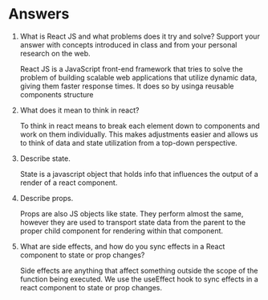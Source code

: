 
# Answers

1. What is React JS and what problems does it try and solve? Support your answer with concepts introduced in class and from your personal research on the web.

    React JS is a JavaScript front-end framework that tries to solve the problem of building scalable web applications that utilize dynamic data, giving them faster response times. It does so by usinga reusable components structure

1. What does it mean to think in react?

    To think in react means to break each element down to components and work on them individually. This makes adjustments easier and allows us to think of data and state utilization from a top-down perspective.

1. Describe state.

    State is a javascript object that holds info that influences the output of a render of a react component.

1. Describe props.

    Props are also JS objects like state. They perform almost the same, however they are used to transport state data from the parent to the proper child component for rendering within that component.

1. What are side effects, and how do you sync effects in a React component to state or prop changes?

    Side effects are anything that affect something outside the scope of the function being executed. We use the useEffect hook to sync effects in a react component to state or prop changes.